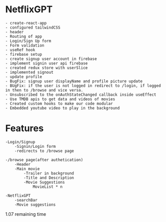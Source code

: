 # NetflixGPT

    - create-react-app
    - configured tailwindCSS
    - header
    - Routing of app
    - Login/Sign Up form
    - Form validation
    - useRef hook
    - firebase setup
    - create signup user account in firebase
    - implement signin user api firebase
    - created redux store with userSlice
    - implemented signout
    - update profile
    - BugFix: signup user displayName and profile picture update
    - BUgFix: if the user is not logged in redirect to /login, if logged in then to /browse and vice versa.
    - Unsubscribed to the onAuthStateChanged callback inside useEffect
    - Use TMDB apis to get data and videos of movies
    - Created custom hooks to make our code modular
    - Embedded youtube video to play in the background

# Features

    -Login/Signup
        -Signin/Login form
        -redirects to /browse page

    -/browse page(after authetication)
        -Header
        -Main movie
            -Trailer in background
            -Title and Description
            -Movie Suggestions
                MovieList * n

    -NetflixGPT
        -searchBar
        -Movie suggestions

1.07 remaining time
